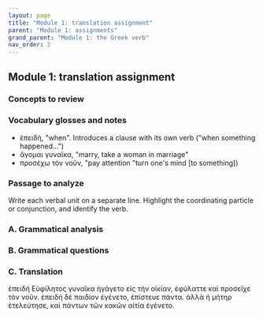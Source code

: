 ```yaml
---
layout: page
title: "Module 1: translation assignment"
parent: "Module 1: assignments"
grand_parent: "Module 1: the Greek verb"
nav_order: 2
---
```


## Module 1: translation assignment


### Concepts to review

### Vocabulary glosses and notes

- ἐπειδὴ, "when". Introduces a clause with its own verb ("when something happened...")
- ἄγομαι γυναῖκα, "marry, take a woman in marriage"
- προσέχω τὸν νοῦν, "pay attention "turn one's mind [to something])

### Passage to analyze

Write each verbal unit on a separate line.  Highlight the coordinating particle or conjunction, and identify the verb.

### A. Grammatical analysis


### B. Grammatical questions

### C. Translation


ἐπειδὴ Εὐφίλητος γυναῖκα ἠγάγετο εἰς τὴν οἰκίαν, ἐφύλαττε καὶ προσεῖχε τὸν νοῦν. ἐπειδὴ δὲ παιδίον ἐγένετο, ἐπίστευε πάντα.  ἀλλὰ ἡ μήτηρ ἐτελεύτησε, καὶ πάντων τῶν κακῶν αἰτία ἐγένετο.
